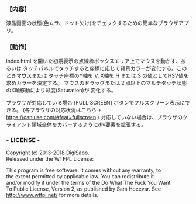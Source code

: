 ### 【内容】

液晶画面の状態(色ムラ、ドット欠け)をチェックするための簡単なブラウザアプリ。

### 【動作】

index.html を開いた初期表示の点線枠ボックスエリア上でマウスを動かす、あるいは
タッチパネルでタッチすると座標に応じて背景カラーが変化する。このときマウスまたは
タッチ座標のY軸を V, X軸を H または S の値としてHSV値を求めカラーを決定する。
マウスのドラッグまたは２点以上のマルチタッチ状態のX軸移動により彩度(Saturation)が
変化する。

ブラウザが対応している場合 [FULL SCREEN] ボタンでフルスクリーン表示にできる。
(各ブラウザの対応状況はこちら→ <https://caniuse.com/#feat=fullscreen> )
対応していない場合は、ブラウザのクライアント領域全体をカバーするようにdiv要素を拡張する。

### - LICENSE -

Copyright (c) 2013-2018 DigiSapo.  
Released under the WTFPL License:

This program is free software. It comes without any warranty, to  
the extent permitted by applicable law. You can redistribute it  
and/or modify it under the terms of the Do What The Fuck You Want  
To Public License, Version 2, as published by Sam Hocevar. See  
http://www.wtfpl.net/ for more details.

